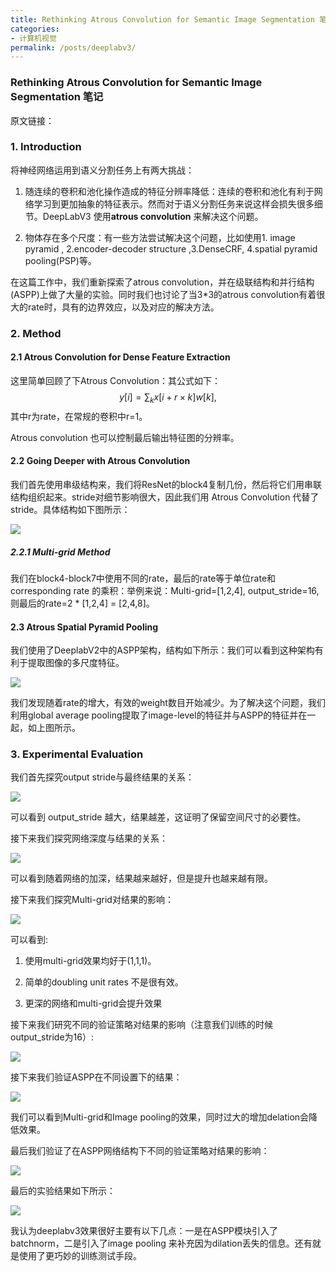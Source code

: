 ```yaml
---
title: Rethinking Atrous Convolution for Semantic Image Segmentation 笔记
categories:
- 计算机视觉
permalink: /posts/deeplabv3/
---
```


### Rethinking Atrous Convolution for Semantic Image Segmentation 笔记

原文链接：

[DeeplabV3]: https://arxiv.org/abs/1706.05587	"Rethinking Atrous Convolution for Semantic Image Segmentation"

### 1. Introduction

将神经网络运用到语义分割任务上有两大挑战：

1. 随连续的卷积和池化操作造成的特征分辨率降低：连续的卷积和池化有利于网络学习到更加抽象的特征表示。然而对于语义分割任务来说这样会损失很多细节。DeepLabV3 使用**atrous convolution** 来解决这个问题。

2. 物体存在多个尺度：有一些方法尝试解决这个问题，比如使用1. image pyramid , 2.encoder-decoder structure ,3.DenseCRF, 4.spatial pyramid pooling(PSP)等。

在这篇工作中，我们重新探索了atrous convolution，并在级联结构和并行结构(ASPP)上做了大量的实验。同时我们也讨论了当3*3的atrous convolution有着很大的rate时，具有的边界效应，以及对应的解决方法。

### 2. Method

#### 2.1 Atrous Convolution for Dense Feature Extraction 

这里简单回顾了下Atrous Convolution：其公式如下：
$$
y[i] = \sum_{k}x[i + r\times k]w[k],
$$
其中r为rate，在常规的卷积中r=1。

Atrous convolution 也可以控制最后输出特征图的分辨率。

#### 2.2 Going Deeper with Atrous Convolution 

我们首先使用串级结构来，我们将ResNet的block4复制几份，然后将它们用串联结构组织起来。stride对细节影响很大，因此我们用 Atrous Convolution 代替了stride。具体结构如下图所示：

![](/images/cascade.png)

##### 2.2.1 Multi-grid Method 

我们在block4-block7中使用不同的rate，最后的rate等于单位rate和corresponding rate 的乘积：举例来说：Multi-grid=[1,2,4], output_stride=16, 则最后的rate=2 * [1,2,4] = [2,4,8]。

#### 2.3 Atrous Spatial Pyramid Pooling 

我们使用了DeeplabV2中的ASPP架构，结构如下所示：我们可以看到这种架构有利于提取图像的多尺度特征。

![](/images/aspp.png)

我们发现随着rate的增大，有效的weight数目开始减少。为了解决这个问题，我们利用global average pooling提取了image-level的特征并与ASPP的特征并在一起，如上图所示。

### 3. Experimental Evaluation 

我们首先探究output stride与最终结果的关系：

![](images/output_stride.png)

可以看到 output_stride 越大，结果越差，这证明了保留空间尺寸的必要性。

接下来我们探究网络深度与结果的关系：

![](/images/deep_result.png)

可以看到随着网络的加深，结果越来越好，但是提升也越来越有限。

接下来我们探究Multi-grid对结果的影响：

![](images/multi-grid.png)

可以看到:

1. 使用multi-grid效果均好于(1,1,1)。

2. 简单的doubling unit rates 不是很有效。

3. 更深的网络和multi-grid会提升效果

接下来我们研究不同的验证策略对结果的影响（注意我们训练的时候output_stride为16）:

![](images/infer.png)

接下来我们验证ASPP在不同设置下的结果：

![](/images/aspp_result.png)

我们可以看到Multi-grid和Image pooling的效果，同时过大的增加delation会降低效果。

最后我们验证了在ASPP网络结构下不同的验证策略对结果的影响：

![](/images/infer2.png)

最后的实验结果如下所示：

![](images/result.png)

我认为deeplabv3效果很好主要有以下几点：一是在ASPP模块引入了batchnorm，二是引入了image pooling 来补充因为dilation丢失的信息。还有就是使用了更巧妙的训练测试手段。
